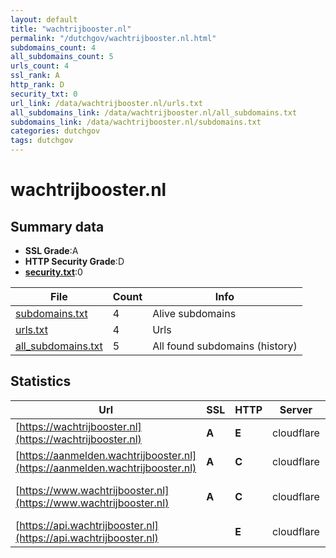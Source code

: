 ```yaml
---
layout: default
title: "wachtrijbooster.nl"
permalink: "/dutchgov/wachtrijbooster.nl.html"
subdomains_count: 4
all_subdomains_count: 5
urls_count: 4
ssl_rank: A
http_rank: D
security_txt: 0
url_link: /data/wachtrijbooster.nl/urls.txt
all_subdomains_link: /data/wachtrijbooster.nl/all_subdomains.txt
subdomains_link: /data/wachtrijbooster.nl/subdomains.txt
categories: dutchgov
tags: dutchgov
---
```



# wachtrijbooster.nl
## Summary data


 - **SSL Grade**:A
 - **HTTP Security Grade**:D
 - **[security.txt](https://www.digitaleoverheid.nl/nieuws/standaard-security-txt-nu-verplicht-voor-overheid/)**:0


| File       | Count | Info |
|------------|-------|------|
|[subdomains.txt](/DutchGovScope/data/wachtrijbooster.nl/subdomains.txt)|4|Alive subdomains|
|[urls.txt](/DutchGovScope/data/wachtrijbooster.nl/urls.txt)|4|Urls|
|[all_subdomains.txt](/DutchGovScope/data/wachtrijbooster.nl/all_subdomains.txt)|5|All found subdomains (history)|


## Statistics


| Url | SSL | HTTP | Server | Cookie | HSTS | CORS | CTO | CSP | XFO | XXP | RP |FP| Tech |Title |
|--------|-------|-------|------|------|------|------|------|------|------|------|------|------|------|------|
|[https://wachtrijbooster.nl](https://wachtrijbooster.nl)| **A**| **E**|cloudflare| | | | | | :white_check_mark: | | :white_check_mark: | |Cloudflare|Attention Requir...|
|[https://aanmelden.wachtrijbooster.nl](https://aanmelden.wachtrijbooster.nl)| **A**| **C**|cloudflare| |:white_check_mark: | | | | | | :white_check_mark: | |Cloudflare||
|[https://www.wachtrijbooster.nl](https://www.wachtrijbooster.nl)| **A**| **C**|cloudflare| | | | | | :white_check_mark: | :white_check_mark: | :white_check_mark: | :white_check_mark: |Cloudflare|Online een afspr...|
|[https://api.wachtrijbooster.nl](https://api.wachtrijbooster.nl)| | **E**|cloudflare| | | | | | :white_check_mark: | | :white_check_mark: | |Cloudflare HTTP/3||

